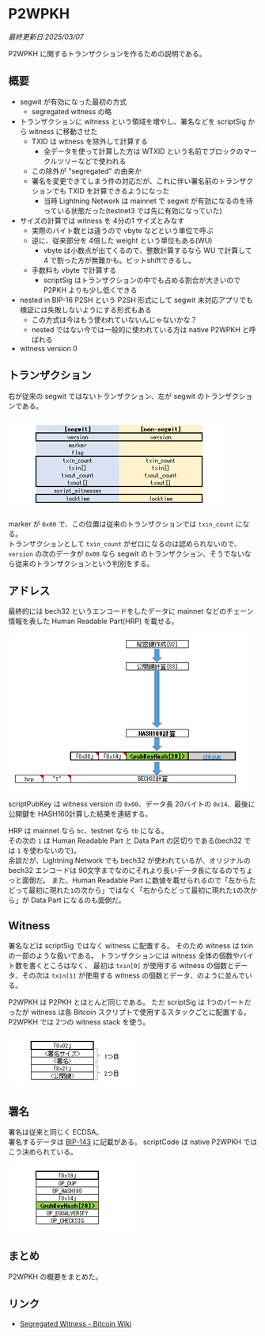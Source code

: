 # P2WPKH

_最終更新日:2025/03/07_

P2WPKH に関するトランザクションを作るための説明である。  

## 概要

* segwit が有効になった最初の方式
  * segregated witness の略
* トランザクションに witness という領域を増やし、署名などを scriptSig から witness に移動させた
  * TXID は witness を除外して計算する
    * 全データを使って計算した方は WTXID という名前でブロックのマークルツリーなどで使われる
  * この除外が "segregated" の由来か
  * 署名を変更できてしまう件の対応だが、これに伴い署名前のトランザクションでも TXID を計算できるようになった
    * 当時 Lightning Network は mainnet で segwit が有効になるのを待っている状態だった(testnet3 では先に有効になっていた)
* サイズの計算では witness を 4分の1 サイズとみなす
  * 実際のバイト数とは違うので vbyte などという単位で呼ぶ
  * 逆に、従来部分を 4倍した weight という単位もある(WU)
    * vbyte は小数点が出てくるので、整数計算するなら WU で計算して 4 で割った方が無難かも。ビットshiftできるし。
  * 手数料も vbyte で計算する
    * scriptSig はトランザクションの中でも占める割合が大きいので P2PKH よりも少し低くできる
* nested in BIP-16 P2SH という P2SH 形式にして segwit 未対応アプリでも検証には失敗しないようにする形式もある
  * この方式は今はもう使われていないんじゃないかな？
  * nested ではない今では一般的に使われている方は native P2WPKH と呼ばれる
* witness version 0

## トランザクション

右が従来の segwit ではないトランザクション、左が segwit のトランザクションである。

![image](images/p2wpkh-1.png)

marker が `0x00` で、この位置は従来のトランザクションでは `txin_count` になる。  
トランザクションとして `txin_count` がゼロになるのは認められないので、`version` の次のデータが `0x00` なら segwit のトランザクション、そうでないなら従来のトランザクションという判別をする。

## アドレス

最終的には bech32 というエンコードをしたデータに mainnet などのチェーン情報を表した Human Readable Part(HRP) を載せる。

![image](images/p2wpkh-2.png)

scriptPubKey は witness version の `0x00`、データ長 20バイトの `0x14`、最後に公開鍵を HASH160計算した結果を連結する。

HRP は mainnet なら `bc`、testnet なら `tb` になる。  
その次の `1` は Human Readable Part と Data Part の区切りである(bech32 では `1` を使わないので)。  
余談だが、Lightning Network でも bech32 が使われているが、オリジナルの bech32 エンコードは 90文字までなのにそれより長いデータ長になるのでちょっと面倒だ。
また、Human Readable Part に数値を載せられるので「左からたどって最初に現れた`1`の次から」ではなく「右からたどって最初に現れた`1`の次から」が Data Part になるのも面倒だ。

## Witness

署名などは scriptSig ではなく witness に配置する。
そのため witness は txin の一部のような扱いである。
トランザクションには witness 全体の個数やバイト数を書くところはなく、
最初は `txin[0]` が使用する witness の個数とデータ、その次は `txin[1]` が使用する witness の個数とデータ、のように並んでいる。

P2WPKH は P2PKH とほとんど同じである。
ただ scriptSig は 1つのパートだったが witness は各 Bitcoin スクリプトで使用するスタックごとに配置する。
P2WPKH では 2つの witness stack を使う。

![image](images/p2wpkh-3.png)

## 署名

署名は従来と同じく ECDSA。  
署名するデータは [BIP-143](https://github.com/bitcoin/bips/blob/master/bip-0143.mediawiki#specification) に記載がある。
scriptCode は native P2WPKH ではこう決められている。

![image](images/p2wpkh-4.png)

## まとめ

P2WPKH の概要をまとめた。

## リンク

* [Segregated Witness - Bitcoin Wiki](https://en.bitcoin.it/wiki/Segregated_Witness)
